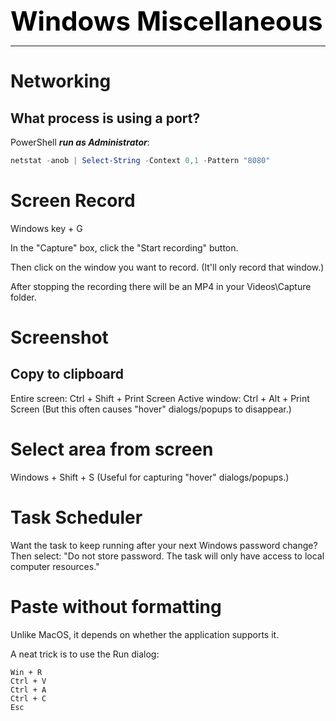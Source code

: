 **<span style="font-size:3em;color:black">Windows Miscellaneous</span>**
***

# Networking

## What process is using a port?
PowerShell ***run as Administrator***:
```PowerShell
netstat -anob | Select-String -Context 0,1 -Pattern "8080"
```

# Screen Record

Windows key + G

In the "Capture" box, click the "Start recording" button.

Then click on the window you want to record.  (It'll only record that window.)

After stopping the recording there will be an MP4 in your Videos\Capture folder.

# Screenshot

## Copy to clipboard

Entire screen: Ctrl + Shift + Print Screen
Active window: Ctrl + Alt + Print Screen  (But this often causes "hover" dialogs/popups to disappear.)

# Select area from screen

Windows + Shift + S   (Useful for capturing "hover" dialogs/popups.)

# Task Scheduler

Want the task to keep running after your next Windows password change?  Then select: "Do not store password. The task will only have access to local computer resources."

# Paste without formatting
Unlike MacOS, it depends on whether the application supports it.

A neat trick is to use the Run dialog:
```
Win + R
Ctrl + V
Ctrl + A
Ctrl + C
Esc
```


